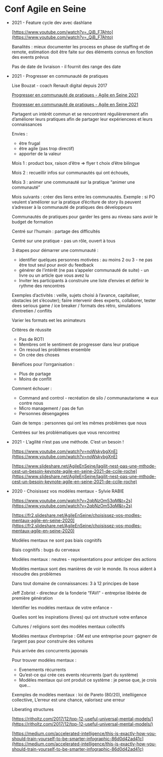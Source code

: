 # Conf Agile en Seine

- 2021 - Feature cycle dev avec dashlane
    
    [https://www.youtube.com/watch?v=_QjB_F7Ahto](https://www.youtube.com/watch?v=_QjB_F7Ahto)
    
    Banalités : mieux documenter les process en phase de staffing et de remote, estimation doit être faite sur des éléments connus en fonction des events prévus
    
    Pas de date de livraison - il fournit des range des date
    
- 2021 - Progresser en communauté de pratiques
    
    Lise Bouzat - coach Renault digital depuis 2017
    
    [Progresser en communauté de pratiques - Agile en Seine 2021](https://www.youtube.com/watch?v=KeyCB60GDiY&t=1284s)
    
    [Progresser en communauté de pratiques - Agile en Seine 2021](https://www.slideshare.net/AgileEnSeine/progresser-en-communaut-de-pratiques-agile-en-seine-2021)
    
    Partagent un intérêt commun et se rencontrent régulièrerement afin d’améliorer leurs pratiques afin de partager leur expériencees et leurs connaissances
    
    Envies :
    
    - être frugal
    - être agile (pas trop directif)
    - apporter de la valeur
    
    Mois 1 : product box, raison d’être ⇒ flyer t choix d’être bilingue
    
    Mois 2 : recueillir infos sur communautés qui ont échoués, 
    
    Mois 3 : animer une communauté sur la pratique “animer une communauté”
    
    Mois suivants : créer des liens entre les communautés. Exemple : si PO veulent s’améliorer sur la pratique d’écriture de story ils peuvent s’adresser à la communauté de pratiques des développeurs
    
    Communautés de pratiques pour garder les gens au niveau sans avoir le budget de formation 
    
    Centré sur l’humain : partage des difficultés
    
    Centré sur une pratique - pas un rôle, ouvert à tous
    
    3 étapes pour démarrer une communauté : 
    
    - identifier quelques personnes motivées : au moins 2 ou 3 - ne pas être tout seul pour avoir du feedback
    - générer de l’intérêt  (ne pas s’appeler communauté de suite) -  un livre ou un article que vous avez lu
    - Inviter les participants à construire une liste d’envies et définir le rythme des rencontres
    
    Exemples d’activités : veille, sujets choisi à l’avance, capitaliser, obstacles (et s’écouter); faiire intervenir dees experts, collaborer, tester dees serious game / ice breaker / formats des rétro, simulations d’entretien / conflits  
    
    Varier les formats eet les animateurs
    
    Critères de réussite
    
    - Pas de ROTI
    - Membres ont le sentiment de progresser dans leur pratique
    - On resoud les problèmes ensemble
    - On crée des choses
    
    
    Bénéfices pour l’orrganisation : 
    
    - Plus de partage
    - Moins de conflit
    
    Comment échouer : 
    
    - Command and control - recréation de silo / communautarisme ⇒ eux contre nous
    - Micro management / pas de fun
    - Personnes désengagées
    
    Gain de temps : personnes qui ont les mêmes problèmes que nous
    
    Centrées sur les problématiques que vous rencontrez 
    
- 2021 - L’agilité n’est pas une méthode. C’est un besoin !
    
    [https://www.youtube.com/watch?v=noWskybgXnE](https://www.youtube.com/watch?v=noWskybgXnE)
    
    [https://www.slideshare.net/AgileEnSeine/lagilit-nest-pas-une-mthode-cest-un-besoin-keynote-agile-en-seine-2021-de-ccile-roche](https://www.slideshare.net/AgileEnSeine/lagilit-nest-pas-une-mthode-cest-un-besoin-keynote-agile-en-seine-2021-de-ccile-roche)
    
    
- 2020 - Choisissez vos modèles mentaux - Sylvie RABIE
    
    [https://www.youtube.com/watch?v=2qbNzOm53qM&t=2s](https://www.youtube.com/watch?v=2qbNzOm53qM&t=2s)
    
    [https://fr2.slideshare.net/AgileEnSeine/choisissez-vos-modles-mentaux-agile-en-seine-2020](https://fr2.slideshare.net/AgileEnSeine/choisissez-vos-modles-mentaux-agile-en-seine-2020)
    
    Modèles mentaux ne sont pas biais cognitifs
    
    Biais cognitifs : bugs du cerveaux
    
    Modèles mentaux : neutres - représentations pour anticiper des actions
    
    Modèles mentaux sont des manières de voir le monde. Ils nous aident à résoudre des problèmes
    
    Dans tout domaine de connaissances: 3 à 12 principes de base
    
    Jeff Zobrist - directeur de la fonderie “FAVI” - entreprise libérée de première génération
    
    Identifier les modèles mentaux de votre enfance - 
    
    Quelles sont les inspirations (livres) qui ont structuré votre enfance
    
    Cultures / religions sont des modèles mentaux collectifs
    
    Modèles mentaux d’entreprise : GM est une entreprise pourr gagnerr de l’argent pas pour construire des voitures
    
    Puis arrivée des concurrents japonais
    
    Pour trouver modèles mentaux : 
    
    - Evenements récurrents
    - Qu’est-ce qui crée ces events récurrents (part du système)
    - Modèles mentaux qui ont produit ce système : je pense que, je crois que...
    
    Exemples de modèles mentaux : loi de Pareto (80/20), intelliigence collectiive, L’erreur est une chance, valorisez une erreur
    
    Liberating structures
    
    [https://ritholtz.com/2017/12/top-12-useful-universal-mental-models/](https://ritholtz.com/2017/12/top-12-useful-universal-mental-models/)
    
    [https://medium.com/accelerated-intelligence/this-is-exactly-how-you-should-train-yourself-to-be-smarter-infographic-86d0d42ad41c](https://medium.com/accelerated-intelligence/this-is-exactly-how-you-should-train-yourself-to-be-smarter-infographic-86d0d42ad41c)
